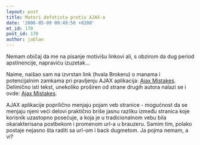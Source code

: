 ```yaml
---
layout: post
title: Matori defetista protiv AJAX-a
date: '2006-05-09 09:49:56 +0200'
mt_id: 170
post_id: 170
author: jablan
---
```

Nemam običaj da me na pisanje motivišu linkovi ali, s obzirom da dug period apstinencije, napraviću izuzetak...

Naime, naišao sam na izvrstan link (hvala Brokeru) o manama i potencijalnim zamkama pri pravljenju AJAX aplikacija: [Ajax Mistakes](http://sourcelabs.com/ajb/archives/2005/05/ajax_mistakes.html). Delimično isti tekst, unekoliko proširen od strane drugih autora nalazi se i ovde: [Ajax Mistakes](http://swik.net/Ajax/Ajax+Mistakes).

AJAX aplikacije poprilično menjaju pojam veb stranice - mogućnost da se menjaju njeni veći delovi praktično briše jasnu razliku između stranica koje korisnik uzastopno posećuje, a koja je u tradicionalnom vebu bila okarakterisana postbekom i promenom url-a u brauzeru. Samim tim, polako postaje nejasno šta raditi sa url-om i back dugmetom. Ja pojma nemam, a vi?

